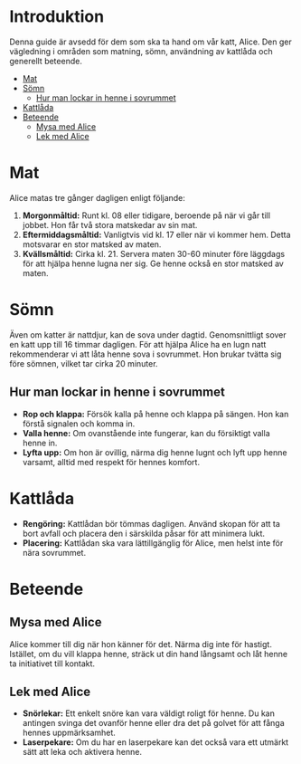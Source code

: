 # Introduktion  <!-- omit in toc -->
Denna guide är avsedd för dem som ska ta hand om vår katt, Alice. Den ger vägledning i områden som matning, sömn, användning av kattlåda och generellt beteende.
- [Mat](#mat)
- [Sömn](#sömn)
  - [Hur man lockar in henne i sovrummet](#hur-man-lockar-in-henne-i-sovrummet)
- [Kattlåda](#kattlåda)
- [Beteende](#beteende)
  - [Mysa med Alice](#mysa-med-alice)
  - [Lek med Alice](#lek-med-alice)

# Mat
Alice matas tre gånger dagligen enligt följande:
1. **Morgonmåltid:** Runt kl. 08 eller tidigare, beroende på när vi går till jobbet. Hon får två stora matskedar av sin mat.
2. **Eftermiddagsmåltid:** Vanligtvis vid kl. 17 eller när vi kommer hem. Detta motsvarar en stor matsked av maten.
3. **Kvällsmåltid:** Cirka kl. 21. Servera maten 30-60 minuter före läggdags för att hjälpa henne lugna ner sig. Ge henne också en stor matsked av maten.

# Sömn
Även om katter är nattdjur, kan de sova under dagtid. Genomsnittligt sover en katt upp till 16 timmar dagligen. För att hjälpa Alice ha en lugn natt rekommenderar vi att låta henne sova i sovrummet. Hon brukar tvätta sig före sömnen, vilket tar cirka 20 minuter.

## Hur man lockar in henne i sovrummet
- **Rop och klappa:** Försök kalla på henne och klappa på sängen. Hon kan förstå signalen och komma in.
- **Valla henne:** Om ovanstående inte fungerar, kan du försiktigt valla henne in.
- **Lyfta upp:** Om hon är ovillig, närma dig henne lugnt och lyft upp henne varsamt, alltid med respekt för hennes komfort.

# Kattlåda
- **Rengöring:** Kattlådan bör tömmas dagligen. Använd skopan för att ta bort avfall och placera den i särskilda påsar för att minimera lukt.
- **Placering:** Kattlådan ska vara lättillgänglig för Alice, men helst inte för nära sovrummet. 

# Beteende
## Mysa med Alice
Alice kommer till dig när hon känner för det. Närma dig inte för hastigt. Istället, om du vill klappa henne, sträck ut din hand långsamt och låt henne ta initiativet till kontakt.

## Lek med Alice
- **Snörlekar:** Ett enkelt snöre kan vara väldigt roligt för henne. Du kan antingen svinga det ovanför henne eller dra det på golvet för att fånga hennes uppmärksamhet.
- **Laserpekare:** Om du har en laserpekare kan det också vara ett utmärkt sätt att leka och aktivera henne.